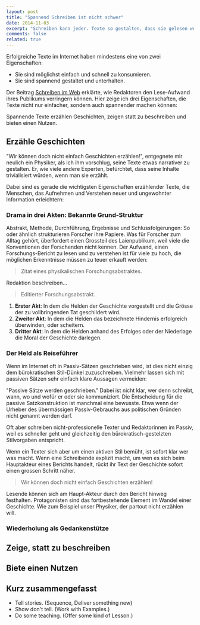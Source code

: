 ```yaml
---
layout: post
title: "Spannend Schreiben ist nicht schwer"
date: 2014-11-03
excerpt: "Schreiben kann jeder. Texte so gestalten, dass sie gelesen werden, fällt schwerer. Gerade im Internet, wo jeder Text mit Tausenden konkurrenziert, lohnt sich der Aufwand."
comments: false
related: true
---
```


Erfolgreiche Texte im Internet haben mindestens eine von zwei Eigenschaften:

- Sie sind möglichst einfach und schnell zu konsumieren.
- Sie sind spannend gestaltet und unterhalten.

Der Beitrag [Schreiben im Web](/schreiben-im-web) erklärte, wie Redaktoren den Lese-Aufwand ihres Publikums verringern können. Hier zeige ich drei Eigenschaften, die Texte nicht nur einfacher, sondern auch spannender machen können:

Spannende Texte erzählen Geschichten, zeigen statt zu beschreiben und bieten einen Nutzen.

## Erzähle Geschichten

"Wir können doch nicht einfach Geschichten erzählen!", entgegnete mir neulich ein Physiker, als ich ihm vorschlug, seine Texte etwas narrativer zu gestalten. Er, wie viele andere Experten, befürchtet, dass seine Inhalte trivialisiert würden, wenn man sie erzählt.

Dabei sind es gerade die wichtigsten Eigenschaften erzählender Texte, die Menschen, das Aufnehmen und Verstehen neuer und ungewohnter Information erleichtern: 

### Drama in drei Akten: Bekannte Grund-Struktur
Abstrakt, Methode, Durchführung, Ergebnisse und Schlussfolgerungen: So oder ähnlich strukturieren Forscher ihre Papiere. Was für Forscher zum Alltag gehört, überfordert einen Grossteil des Laienpublikum, weil viele die Konventionen der Forschenden nicht kennen. Der Aufwand, einen Forschungs-Bericht zu lesen und zu verstehen ist für viele zu hoch, die möglichen Erkenntnisse müssen zu teuer erkauft werden:

> Zitat eines physikalischen Forschungsabstraktes.

Redaktion beschreiben...

> Editierter Forschungsabstrakt.

1. **Erster Akt**: In dem die Helden der Geschichte vorgestellt und  die Grösse der zu vollbringenden Tat geschildert wird.
2. **Zweiter Akt**: In dem die Helden das bezeichnete Hindernis erfolgreich überwinden, oder scheitern.
3. **Dritter Akt**: In dem die Helden anhand des Erfolges oder der Niederlage die Moral der Geschichte darlegen.

### Der Held als Reiseführer
Wenn im Internet oft in Passiv-Sätzen geschrieben wird, ist dies nicht einzig dem bürokratischen Stil-Dünkel zuzuschreiben. Vielmehr lassen sich mit passiven Sätzen sehr einfach klare Aussagen vermeiden: 

"Passive Sätze werden geschrieben." Dabei ist nicht klar, wer denn schreibt, wann, wo und wofür er oder sie kommuniziert. Die Entscheidung für die passive Satzkonstruktion ist manchmal eine bewusste. Etwa wenn der Urheber des übermässigen Passiv-Gebrauchs aus politischen Gründen nicht genannt werden darf.

Oft aber schreiben nicht-professionelle Texter und Redaktorinnen im Passiv, weil es schneller geht und gleichzeitig den bürokratisch-gestelzten Stilvorgaben entspricht.

Wenn ein Texter sich aber um einen aktiven Stil bemüht, ist sofort klar wer was macht. Wenn eine Schreibende explizit macht, um wen es sich beim Hauptakteur eines Berichts handelt, rückt ihr Text der Geschichte sofort einen grossen Schritt näher.

> Wir können doch nicht einfach Geschichten erzählen!

Lesende können sich am Haupt-Akteur durch den Bericht hinweg festhalten. Protagonisten sind das fortbestehende Element im Wandel einer Geschichte. Wie zum Beispiel unser Physiker, der partout nicht erzählen will.

### Wiederholung als Gedankenstütze



## Zeige, statt zu beschreiben

## Biete einen Nutzen

## Kurz zusammengefasst
- Tell stories. (Sequence, Deliver something new)
- Show don't tell. (Work with Examples.)
- Do some teaching. (Offer some kind of Lesson.)








